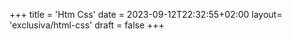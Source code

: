 +++
title = 'Htm Css'
date = 2023-09-12T22:32:55+02:00
layout= 'exclusiva/html-css'
draft = false
+++

